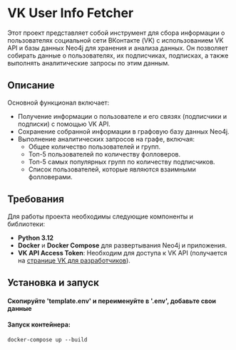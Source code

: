 # VK User Info Fetcher
Этот проект представляет собой инструмент для сбора информации о пользователях социальной сети ВКонтакте (VK) с использованием VK API и базы данных Neo4j для хранения и анализа данных. Он позволяет собирать данные о пользователях, их подписчиках, подписках, а также выполнять аналитические запросы по этим данным.

## Описание
Основной функционал включает:
- Получение информации о пользователе и его связях (подписчики и подписки) с помощью VK API.
- Сохранение собранной информации в графовую базу данных Neo4j.
- Выполнение аналитических запросов на графе, включая:
  - Общее количество пользователей и групп.
  - Топ-5 пользователей по количеству фолловеров.
  - Топ-5 самых популярных групп по количеству подписчиков.
  - Список пользователей, которые являются взаимными фолловерами.


## Требования

Для работы проекта необходимы следующие компоненты и библиотеки:

- **Python 3.12**
- **Docker** и **Docker Compose** для развертывания Neo4j и приложения.
- **VK API Access Token**: Необходим для доступа к VK API (получается на [странице VK для разработчиков](https://vk.com/dev/access_token)).
  
## Установка и запуск

#### Скопируйте 'template.env' и переименуйте в '.env', добавьте свои данные

#### Запуск контейнера:
```
docker-compose up --build
```
